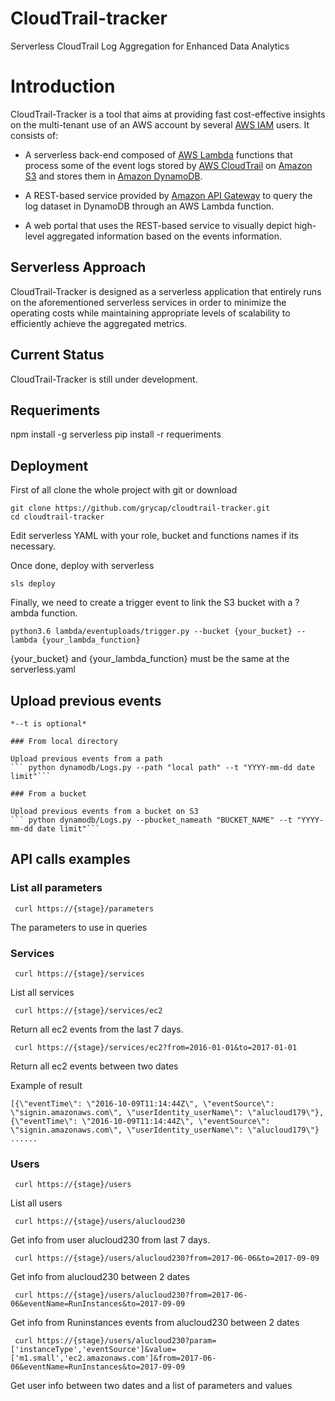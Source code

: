 # CloudTrail-tracker
Serverless CloudTrail Log Aggregation for Enhanced Data Analytics

# Introduction

CloudTrail-Tracker is a tool that aims at providing fast cost-effective insights on the multi-tenant use of an AWS account by several [AWS IAM](https://aws.amazon.com/iam/) users. It consists of:

* A serverless back-end composed of [AWS Lambda](https://aws.amazon.com/lambda) functions that process some of the event logs stored by [AWS CloudTrail](https://aws.amazon.com/cloudtrail/) on [Amazon S3](https://aws.amazon.com/s3) and stores them in [Amazon DynamoDB](https://aws.amazon.com/dynamodb/). 

* A REST-based service provided by [Amazon API Gateway](https://aws.amazon.com/api-gateway/) to query the log dataset in DynamoDB through an AWS Lambda function.

* A web portal that uses the REST-based service to visually depict high-level aggregated information based on the events information.

## Serverless Approach

CloudTrail-Tracker is designed as a serverless application that entirely runs on the aforementioned serverless services in order to minimize the operating costs while maintaining appropriate levels of scalability to efficiently achieve the aggregated metrics.


## Current Status

CloudTrail-Tracker is still under development.

## Requeriments


npm install -g serverless
pip install -r requeriments

## Deployment

First of all clone the whole project with git or download

```
git clone https://github.com/grycap/cloudtrail-tracker.git
cd cloudtrail-tracker
```

Edit serverless YAML with your role, bucket and functions names if its necessary.

Once done, deploy with serverless

```
sls deploy
```

Finally, we need to create a trigger event to link the S3 bucket with a ?ambda function.

```
python3.6 lambda/eventuploads/trigger.py --bucket {your_bucket} --lambda {your_lambda_function}
```
{your_bucket} and {your_lambda_function} must be the same at the serverless.yaml



## Upload previous events

    *--t is optional*

    ### From local directory

    Upload previous events from a path
    ``` python dynamodb/Logs.py --path "local path" --t "YYYY-mm-dd date limit"```

    ### From a bucket

    Upload previous events from a bucket on S3
    ``` python dynamodb/Logs.py --pbucket_nameath "BUCKET_NAME" --t "YYYY-mm-dd date limit"```




## API calls examples

### List all parameters
   ``` curl https://{stage}/parameters```

   The parameters to use in queries

### Services
   ``` curl https://{stage}/services```

  List all services

  ``` curl https://{stage}/services/ec2```

  Return all ec2 events from the last 7 days.

  ``` curl https://{stage}/services/ec2?from=2016-01-01&to=2017-01-01```

  Return all ec2 events between two dates

  Example of result
  ```
  [{\"eventTime\": \"2016-10-09T11:14:44Z\", \"eventSource\": \"signin.amazonaws.com\", \"userIdentity_userName\": \"alucloud179\"}, {\"eventTime\": \"2016-10-09T11:14:44Z\", \"eventSource\": \"signin.amazonaws.com\", \"userIdentity_userName\": \"alucloud179\"} ......

  ```
### Users
  ``` curl https://{stage}/users```

  List all users

  ``` curl https://{stage}/users/alucloud230```

  Get info from user alucloud230 from last 7 days.

  ``` curl https://{stage}/users/alucloud230?from=2017-06-06&to=2017-09-09```

  Get info from alucloud230 between 2 dates

  ``` curl https://{stage}/users/alucloud230?from=2017-06-06&eventName=RunInstances&to=2017-09-09```

  Get info from Runinstances events from alucloud230 between 2 dates

  ``` curl https://{stage}/users/alucloud230?param=['instanceType','eventSource']&value=['m1.small','ec2.amazonaws.com']&from=2017-06-06&eventName=RunInstances&to=2017-09-09```

  Get user info between two dates and a list of parameters and values

